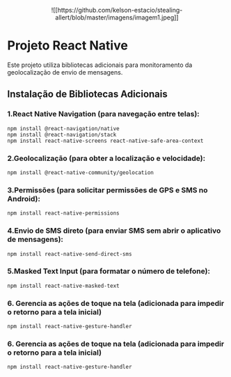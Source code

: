<p align="center">
![[https://github.com/kelson-estacio/stealing-allert/blob/master/imagens/imagem1.jpeg]]
</p>

# <h1>Projeto React Native</h1>


Este projeto utiliza bibliotecas adicionais para monitoramento da geolocalização de envio de mensagens.

## Instalação de Bibliotecas Adicionais

### 1.React Native Navigation (para navegação entre telas):
```
npm install @react-navigation/native
npm install @react-navigation/stack
npm install react-native-screens react-native-safe-area-context

```

### 2.Geolocalização (para obter a localização e velocidade):
```
npm install @react-native-community/geolocation
```

### 3.Permissões (para solicitar permissões de GPS e SMS no Android):
```
npm install react-native-permissions
```

### 4.Envio de SMS direto (para enviar SMS sem abrir o aplicativo de mensagens):
```
npm install react-native-send-direct-sms
```

### 5.Masked Text Input (para formatar o número de telefone):
```
npm install react-native-masked-text
```

### 6. Gerencia as ações de toque na tela (adicionada para impedir o retorno para a tela inicial)
```
npm install react-native-gesture-handler
```

### 6. Gerencia as ações de toque na tela (adicionada para impedir o retorno para a tela inicial)
```
npm install react-native-gesture-handler
```



